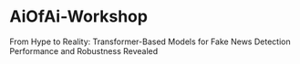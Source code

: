 # AiOfAi-Workshop


From Hype to Reality: Transformer-Based Models for Fake News Detection Performance and Robustness Revealed  
